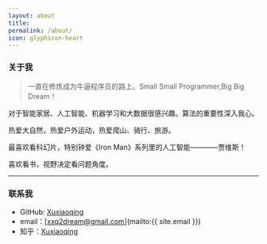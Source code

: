 ```yaml
---
layout: about
title: 
permalink: /about/
icon: glyphicon-heart
---
```


### 关于我

> 一直在修炼成为牛逼程序员的路上。Small Small Programmer,Big Big Dream！   

对于智能家居、人工智能、机器学习和大数据很感兴趣。算法的重要性深入我心。   

热爱大自然，热爱户外运动，热爱爬山、骑行、旅游。

最喜欢看科幻片，特别钟爱《Iron Man》系列里的人工智能————贾维斯！  

喜欢看书，视野决定看问题角度。  

---

### 联系我

* GitHub: [Xuxiaoqing](http://github.com/snowdream1314)
* email：[xxq2dream@gmail.com](mailto:{{ site.email }})
* 知乎：[Xuxiaoqing](http://www.zhihu.com/people/snowdream-54)

